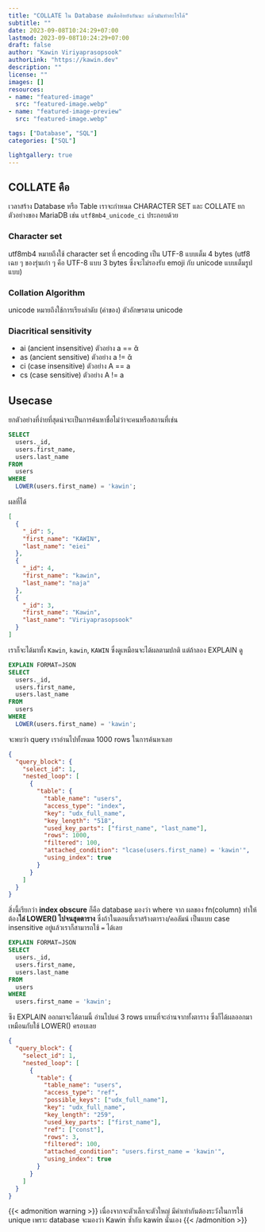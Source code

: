 ```yaml
---
title: "COLLATE ใน Database มันคืออิหยังกันนะ แล้วมันทำอะไรได้"
subtitle: ""
date: 2023-09-08T10:24:29+07:00
lastmod: 2023-09-08T10:24:29+07:00
draft: false
author: "Kawin Viriyaprasopsook"
authorLink: "https://kawin.dev"
description: ""
license: ""
images: []
resources:
- name: "featured-image"
  src: "featured-image.webp"
- name: "featured-image-preview"
  src: "featured-image.webp"

tags: ["Database", "SQL"]
categories: ["SQL"]

lightgallery: true
---
```


<!--more-->

## COLLATE คือ
เวลาสร้าง Database หรือ Table เราจะกำหนด CHARACTER SET และ COLLATE ยกตัวอย่างของ MariaDB เช่น `utf8mb4_unicode_ci` ประกอบด้วย

### Character set
utf8mb4 หมายถึงใช้ character set ที่ encoding เป็น UTF-8 แบบเต็ม 4 bytes (utf8 เฉย ๆ ของรุ่นเก่า ๆ คือ UTF-8 แบบ 3 bytes ซึ่งจะไม่รองรับ emoji กับ unicode แบบเต็มรูปแบบ)

### Collation Algorithm
unicode หมายถึงใช้การเรียงลำดับ (ค่าของ) ตัวอักษรตาม unicode

### Diacritical sensitivity
- ai (ancient insensitive) ตัวอย่าง a == ᾰ
- as (ancient sensitive) ตัวอย่าง a != ᾰ
- ci (case insensitive) ตัวอย่าง A == a
- cs (case sensitive) ตัวอย่าง A != a

## Usecase
ยกตัวอย่างที่ง่ายที่สุดน่าจะเป็นการค้นหาชื่อไม่ว่าจะคนหรือสถานที่เช่น

```sql
SELECT
  users._id,
  users.first_name,
  users.last_name
FROM
  users
WHERE
  LOWER(users.first_name) = 'kawin';
```

ผลที่ได้

```json
[
  {
    "_id": 5,
    "first_name": "KAWIN",
    "last_name": "eiei"
  },
  {
    "_id": 4,
    "first_name": "kawin",
    "last_name": "naja"
  },
  {
    "_id": 3,
    "first_name": "Kawin",
    "last_name": "Viriyaprasopsook"
  }
]
```

เราก็จะได้มาทั้ง `Kawin`, `kawin`, `KAWIN` ซึ่งดูเหมือนจะได้ผลตามปกติ แต่ถ้าลอง EXPLAIN ดู

```sql
EXPLAIN FORMAT=JSON
SELECT
  users._id,
  users.first_name,
  users.last_name
FROM
  users
WHERE
  LOWER(users.first_name) = 'kawin';
```

จะพบว่า query เราอ่านไปทั้งหมด 1000 rows ในการค้นหาเลย

```json
{
  "query_block": {
    "select_id": 1,
    "nested_loop": [
      {
        "table": {
          "table_name": "users",
          "access_type": "index",
          "key": "udx_full_name",
          "key_length": "518",
          "used_key_parts": ["first_name", "last_name"],
          "rows": 1000,
          "filtered": 100,
          "attached_condition": "lcase(users.first_name) = 'kawin'",
          "using_index": true
        }
      }
    ]
  }
}
```

สิ่งนี้เรียกว่า **index obscure** ก็คือ database มองว่า where จาก ผลของ fn(column) ทำให้ต้อง**ไล่ LOWER() ไปจนสุดตาราง** ซึ่งถ้าในตอนที่เราสร้างตาราง/คอลัมน์ เป็นแบบ case insensitive อยู่แล้วเราก็สามารถใช้ `=` ได้เลย

```sql
EXPLAIN FORMAT=JSON
SELECT
  users._id,
  users.first_name,
  users.last_name
FROM
  users
WHERE
  users.first_name = 'kawin';
```

ซึง EXPLAIN ออกมาจะได้ตามนี้ อ่านไปแค่ 3 rows แทนที่จะอ่านจากทั้งตาราง ซึ่งก็ได้ผลออกมาเหมือนกับใช้ LOWER() ครอบเลย

```json
{
  "query_block": {
    "select_id": 1,
    "nested_loop": [
      {
        "table": {
          "table_name": "users",
          "access_type": "ref",
          "possible_keys": ["udx_full_name"],
          "key": "udx_full_name",
          "key_length": "259",
          "used_key_parts": ["first_name"],
          "ref": ["const"],
          "rows": 3,
          "filtered": 100,
          "attached_condition": "users.first_name = 'kawin'",
          "using_index": true
        }
      }
    ]
  }
}
```

{{< admonition warning >}}
เนื่องจากจะตัวเล็กจะตัวใหญ่ มีค่าเท่ากันต้องระวังในการใช้ unique เพราะ database จะมองว่า Kawin ซ้ำกับ kawin นั่นเอง
{{< /admonition >}}